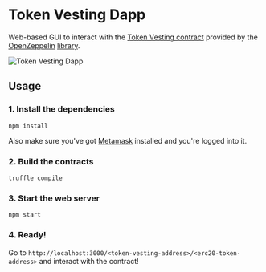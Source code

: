# Token Vesting Dapp

Web-based GUI to interact with the [Token Vesting contract](https://github.com/OpenZeppelin/zeppelin-solidity/blob/master/contracts/token/TokenVesting.sol) provided by the [OpenZeppelin](openzeppelin.com) [library](https://github.com/OpenZeppelin/zeppelin-solidity).

![Token Vesting Dapp](https://github.com/OpenZeppelin/token-vesting-ui/blob/master/example.png)

## Usage

### 1. Install the dependencies
```
npm install
```

Also make sure you've got [Metamask](https://metamask.io/) installed and you're logged into it.

### 2. Build the contracts
```
truffle compile
```

### 3. Start the web server
```
npm start
```

### 4. Ready!
Go to `http://localhost:3000/<token-vesting-address>/<erc20-token-address>` and interact with the contract!
